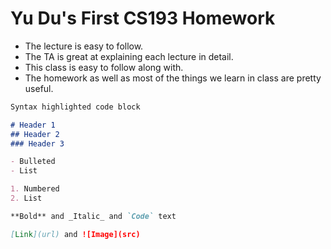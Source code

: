 # Yu Du's First CS193 Homework
- The lecture is easy to follow.
- The TA is great at explaining each lecture in detail.
- This class is easy to follow along with.
- The homework as well as most of the things we learn in class are pretty useful.
















```markdown
Syntax highlighted code block

# Header 1
## Header 2
### Header 3

- Bulleted
- List

1. Numbered
2. List

**Bold** and _Italic_ and `Code` text

[Link](url) and ![Image](src)
```
